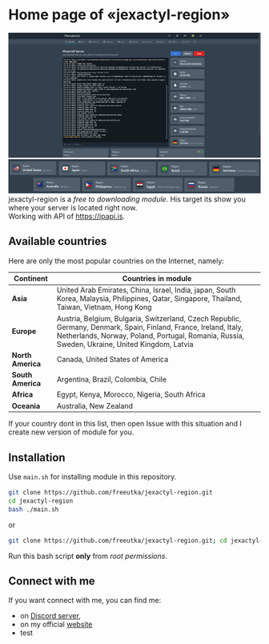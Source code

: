 # Home page of «jexactyl-region»

![Full Screen showcase](https://github.com/freeutka/jexactyl-region/blob/ea810ec1420f95a27790dc907043a9ebe643ac1f/pictures/full_screen.png?raw=true)
![Logo Image](https://github.com/freeutka/jexactyl-region/blob/ea810ec1420f95a27790dc907043a9ebe643ac1f/pictures/regions_show.png?raw=true)
jexactyl-region is a *free to downloading module*. His target its show you where your server is located right now. 
<br/> Working with API of https://ipapi.is.

## Available countries

Here are only the most popular countries on the Internet, namely:

| Continent         | Countries in module                                                                                                                                                                                         |
|-------------------|------------------------------------------------------------------------------------------------------------------------------------------------------------------------------------------------------------|
| **Asia**          | United Arab Emirates, China, Israel, India, japan, South Korea, Malaysia, Philippines, Qatar, Singapore, Thailand, Taiwan, Vietnam, Hong Kong                                                               |
| **Europe**        | Austria, Belgium, Bulgaria, Switzerland, Czech Republic, Germany, Denmark, Spain, Finland, France, Ireland, Italy, Netherlands, Norway, Poland, Portugal, Romania, Russia, Sweden, Ukraine, United Kingdom, Latvia |
| **North America** | Canada, United States of America                                                                                                                                                                           |
| **South America** | Argentina, Brazil, Colombia, Chile                                                                                                                                                                         |
| **Africa**        | Egypt, Kenya, Morocco, Nigeria, South Africa                                                                                                                                                               |
| **Oceania**       | Australia, New Zealand                                                                                                                                                                                     |

If your country dont in this list, then open Issue with this situation and I create new version of module for you.

## Installation

Use `main.sh` for installing module in this repository.

```bash
git clone https://github.com/freeutka/jexactyl-region.git
cd jexactyl-region
bash ./main.sh
```

or

```bash
git clone https://github.com/freeutka/jexactyl-region.git; cd jexactyl-region; bash ./main.sh
```

Run this bash script **only** from *root permissions*.

## Connect with me

If you want connect with me, you can find me:
- on [Discord server](https://dsc.gg/mrlg),
- on my official [website](https://exeyarikus.info)
- test